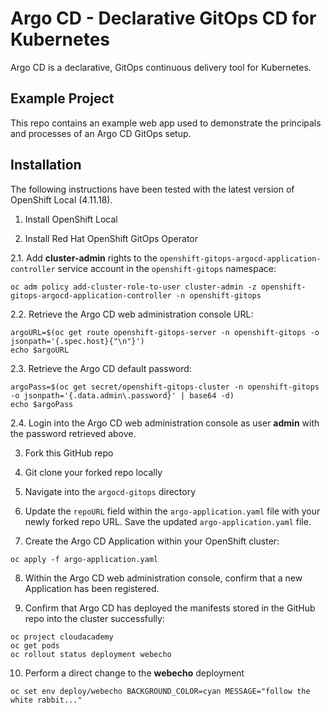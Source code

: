 # Argo CD - Declarative GitOps CD for Kubernetes

Argo CD is a declarative, GitOps continuous delivery tool for Kubernetes.

## Example Project
This repo contains an example web app used to demonstrate the principals and processes of an Argo CD GitOps setup.

## Installation
The following instructions have been tested with the latest version of OpenShift Local (4.11.18).

1. Install OpenShift Local

2. Install Red Hat OpenShift GitOps Operator

2.1. Add **cluster-admin** rights to the `openshift-gitops-argocd-application-controller` service account in the `openshift-gitops` namespace:

```
oc adm policy add-cluster-role-to-user cluster-admin -z openshift-gitops-argocd-application-controller -n openshift-gitops
```

2.2. Retrieve the Argo CD web administration console URL:

```
argoURL=$(oc get route openshift-gitops-server -n openshift-gitops -o jsonpath='{.spec.host}{"\n"}')
echo $argoURL
```

2.3. Retrieve the Argo CD default password:

```
argoPass=$(oc get secret/openshift-gitops-cluster -n openshift-gitops -o jsonpath='{.data.admin\.password}' | base64 -d)
echo $argoPass
```

2.4. Login into the Argo CD web administration console as user **admin** with the password retrieved above.

3. Fork this GitHub repo

4. Git clone your forked repo locally

5. Navigate into the `argocd-gitops` directory

6. Update the `repoURL` field within the `argo-application.yaml` file with your newly forked repo URL. Save the updated `argo-application.yaml` file.

7. Create the Argo CD Application within your OpenShift cluster:

```
oc apply -f argo-application.yaml
```

8. Within the Argo CD web administration console, confirm that a new Application has been registered.

9. Confirm that Argo CD has deployed the manifests stored in the GitHub repo into the cluster successfully:

```
oc project cloudacademy
oc get pods
oc rollout status deployment webecho
```

10. Perform a direct change to the **webecho** deployment

```
oc set env deploy/webecho BACKGROUND_COLOR=cyan MESSAGE="follow the white rabbit..."
```
